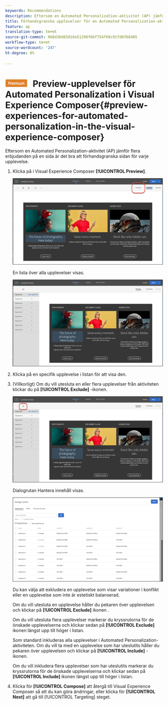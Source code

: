 ```yaml
---
keywords: Recommendations
description: Eftersom en Automated Personalization-aktivitet (AP) jämför flera erbjudanden på en sida är det bra att förhandsgranska sidan för varje upplevelse.
title: Förhandsgranska upplevelser för en Automated Personalization-aktivitet (AP) i Adobe Target Visual Experience Composer
feature: ap
translation-type: tm+mt
source-git-commit: 968d36d65016e51290f6bf754f69c91fd8f68405
workflow-type: tm+mt
source-wordcount: '247'
ht-degree: 0%

---
```



# ![PREMIUM](/help/assets/premium.png) Preview-upplevelser för Automated Personalization i Visual Experience Composer{#preview-experiences-for-automated-personalization-in-the-visual-experience-composer}

Eftersom en Automated Personalization-aktivitet (AP) jämför flera erbjudanden på en sida är det bra att förhandsgranska sidan för varje upplevelse.

1. Klicka på i Visual Experience Composer **[!UICONTROL Preview]**.

   ![Ikonen Förhandsgranska](/help/c-activities/t-automated-personalization/assets/preview.png)

   En lista över alla upplevelser visas.

   ![Förhandsgranska upplevelser](/help/c-activities/t-automated-personalization/assets/ap_preview-new.png)

1. Klicka på en specifik upplevelse i listan för att visa den.

1. (Villkorligt) Om du vill utesluta en eller flera upplevelser från aktiviteten klickar du på **[!UICONTROL Exclude]** -ikonen.

   ![Uteslut, ikon](/help/c-activities/t-automated-personalization/assets/ap_exclude-new.png)

   Dialogrutan Hantera innehåll visas.

   ![Dialogrutan Hantera innehåll](/help/c-activities/t-automated-personalization/assets/preview-exclude.png)

   Du kan välja att exkludera en upplevelse som visar variationer i konflikt eller en upplevelse som inte är estetiskt balanserad.

   Om du vill utesluta en upplevelse håller du pekaren över upplevelsen och klickar på **[!UICONTROL Exclude]** ikonen .

   Om du vill utesluta flera upplevelser markerar du kryssrutorna för de önskade upplevelserna och klickar sedan på **[!UICONTROL Exclude]** ikonen längst upp till höger i listan.

   Som standard inkluderas alla upplevelser i Automated Personalization-aktiviteten. Om du vill ta med en upplevelse som har uteslutits håller du pekaren över upplevelsen och klickar på **[!UICONTROL Include]** -ikonen.

   Om du vill inkludera flera upplevelser som har uteslutits markerar du kryssrutorna för de önskade upplevelserna och klickar sedan på **[!UICONTROL Include]** ikonen längst upp till höger i listan.

1. Klicka för **[!UICONTROL Compose]** att återgå till Visual Experience Composer så att du kan göra ändringar, eller klicka för **[!UICONTROL Next]** att gå till [!UICONTROL Targeting] steget.
